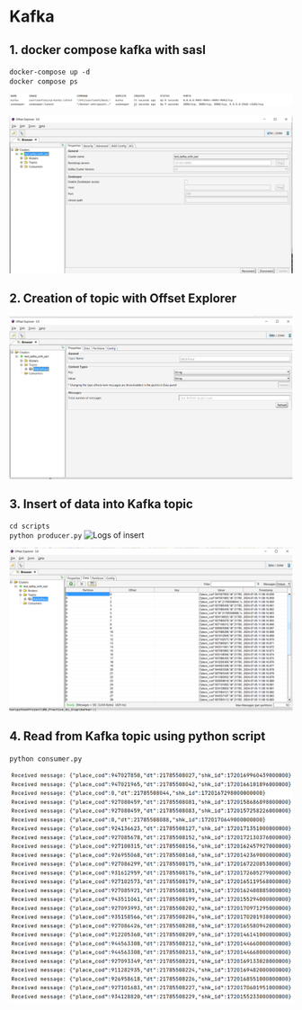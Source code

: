 # Kafka
## 1. docker compose kafka with sasl
`docker-compose up -d`  
`docker compose ps`

![Intermediate results](https://github.com/Basilt69/WB_Practice_BI_Olap/blob/master/Kafka/images/img.png)

![Offset Explorer is connected](https://github.com/Basilt69/WB_Practice_BI_Olap/blob/master/Kafka/images/img_1.png)

## 2. Creation of topic with Offset Explorer

![New test topic](https://github.com/Basilt69/WB_Practice_BI_Olap/blob/master/Kafka/images/img_2.png)

## 3. Insert of data into Kafka topic
`cd scripts`  
`python producer.py`
![Logs of insert]()

![Results of insert](https://github.com/Basilt69/WB_Practice_BI_Olap/blob/master/Kafka/images/img_3.png)

## 4. Read from Kafka topic using python script
`python consumer.py`  

![Reading results](https://github.com/Basilt69/WB_Practice_BI_Olap/blob/master/Kafka/images/img_4.png)
